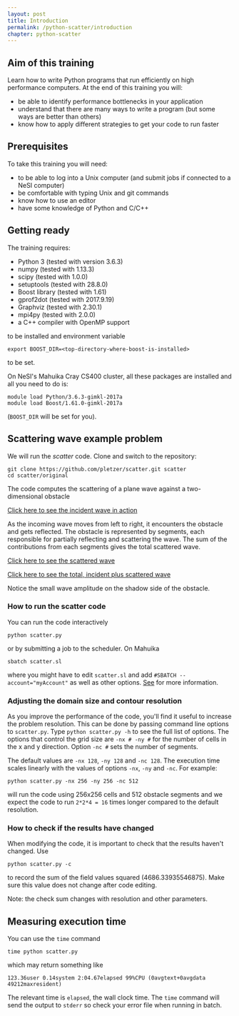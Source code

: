 ```yaml
---
layout: post
title: Introduction
permalink: /python-scatter/introduction
chapter: python-scatter
---
```


## Aim of this training

Learn how to write Python programs that run efficiently on high performance computers. At the end of this training you will:

 * be able to identify performance bottlenecks in your application
 * understand that there are many ways to write a program (but some ways are better than others)
 * know how to apply different strategies to get your code to run faster

## Prerequisites

To take this training you will need:

 * to be able to log into a Unix computer (and submit jobs if connected to a NeSI computer)
 * be comfortable with typing Unix and git commands
 * know how to use an editor
 * have some knowledge of Python and C/C++

## Getting ready

The training requires:

 * Python 3 (tested with version 3.6.3)
 * numpy (tested with 1.13.3)
 * scipy (tested with 1.0.0)
 * setuptools (tested with 28.8.0)
 * Boost library (tested with 1.61)
 * gprof2dot (tested with 2017.9.19)
 * Graphviz (tested with 2.30.1)
 * mpi4py (tested with 2.0.0)
 * a C++ compiler with OpenMP support

to be installed and environment variable 
```
export BOOST_DIR=<top-directory-where-boost-is-installed>
```
to be set.

On NeSI's Mahuika Cray CS400 cluster, all these packages are installed and all you need to do is:

```
module load Python/3.6.3-gimkl-2017a
module load Boost/1.61.0-gimkl-2017a
```
(`BOOST_DIR` will be set for you).

## Scattering wave example problem

We will run the *scatter* code. Clone and switch to the repository:

```
git clone https://github.com/pletzer/scatter.git scatter
cd scatter/original
```

The code computes the scattering of a plane wave against a two-dimensional obstacle

[Click here to see the incident wave in action](https://youtu.be/FIKSUGk68z8)

As the incoming wave moves from left to right, it encounters the obstacle and gets reflected. 
The obstacle is represented by segments, each responsible for partially reflecting and scattering the wave. 
The sum of the contributions from each segments gives the total scattered wave. 

[Click here to see the scattered wave](https://youtu.be/7ds4S5DCTB8)

[Click here to see the total, incident plus scattered wave](https://youtu.be/zxVEIxZkWyk)

Notice the small wave amplitude on the shadow side of the obstacle. 

### How to run the scatter code

You can run the code interactively
```
python scatter.py
```
or by submitting a job to the scheduler. On Mahuika
```
sbatch scatter.sl
```
where you might have to edit `scatter.sl` and add `#SBATCH --account="myAccount"` as well as other options. [See](https://support.nesi.org.nz/hc/en-gb/articles/360000359576-Slurm-Usage-A-Primer) for more information.

### Adjusting the domain size and contour resolution

As you improve the performance of the code, you'll find it useful to increase the problem resolution. This can be done by passing command line options to `scatter.py`. Type `python scatter.py -h` to see the full list of options. The options that control the grid size are `-nx # -ny #` for the number of cells in the x and y direction. Option `-nc #` sets the number of segments. 

The default values are `-nx 128`, `-ny 128` and `-nc 128`. The execution time scales linearly with the values of options `-nx`, `-ny` and `-nc`. For example:
```
python scatter.py -nx 256 -ny 256 -nc 512
```
will run the code using 256x256 cells and 512 obstacle segments and we expect the code to run `2*2*4 = 16` times longer compared to the default resolution.


### How to check if the results have changed

When modifying the code, it is important to check that the results haven't changed. Use
```
python scatter.py -c 
```
to record the sum of the field values squared (4686.33935546875). Make sure this value does not change after code editing. 

Note: the check sum changes with resolution and other parameters. 

## Measuring execution time

You can use the `time` command
```
time python scatter.py
```
which may return something like
```
123.36user 0.14system 2:04.67elapsed 99%CPU (0avgtext+0avgdata 49212maxresident)
```
The relevant time is `elapsed`, the wall clock time. The `time` command will send the output to `stderr` so check your error file when running in batch. 
